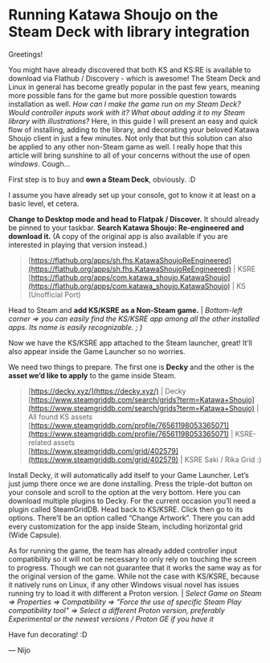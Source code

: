 # Running Katawa Shoujo on the Steam Deck with library integration

Greetings!

You might have already discovered that both KS and KS:RE is available to download via Flathub / Discovery - which is awesome! The Steam Deck and Linux in general has become greatly popular in the past few years, meaning more possible fans for the game but more possible question towards installation as well. *How can I make the game run on my Steam Deck? Would controller inputs work with it? What about adding it to my Steam library with illustrations?*
Here, in this guide I will present an easy and quick flow of installing, adding to the library, and decorating your beloved Katawa Shoujo client in just a few minutes. Not only that but this solution can also be applied to any other non-Steam game as well. I really hope that this article will bring sunshine to all of your concerns without the use of open *windows*. Cough...

First step is to buy and __own a Steam Deck__, obviously. :D

I assume you have already set up your console, got to know it at least on a basic level, et cetera.

__Change to Desktop mode and head to Flatpak / Discover.__ It should already be pinned to your taskbar. __Search Katawa Shoujo: Re-engineered and download it.__ (A copy of the original app is also available if you are interested in playing that version instead.)
> [https://flathub.org/apps/sh.fhs.KatawaShoujoReEngineered](https://flathub.org/apps/sh.fhs.KatawaShoujoReEngineered) | KSRE<br>
> [https://flathub.org/apps/com.katawa_shoujo.KatawaShoujo](https://flathub.org/apps/com.katawa_shoujo.KatawaShoujo) | KS (Unofficial Port)<br>

Head to Steam and __add KS/KSRE as a Non-Steam game.__ | *Bottom-left corner => you can easily find the KS/KSRE app among all the other installed apps. Its name is easily recognizable. ; )*

Now we have the KS/KSRE app attached to the Steam launcher, great!
It’ll also appear inside the Game Launcher so no worries.

We need two things to prepare. The first one is __Decky__ and the other is the __asset we’d like to apply__ to the game inside Steam.
> [https://decky.xyz/](https://decky.xyz/) | Decky<br>
> [https://www.steamgriddb.com/search/grids?term=Katawa+Shoujo](https://www.steamgriddb.com/search/grids?term=Katawa+Shoujo) | All found KS assets<br>
> [https://www.steamgriddb.com/profile/76561198053365071](https://www.steamgriddb.com/profile/76561198053365071) | KSRE-related assets<br>
> [https://www.steamgriddb.com/grid/402579](https://www.steamgriddb.com/grid/402579) | KSRE Saki / Rika Grid :)<br>

Install Decky, it will automatically add itself to your Game Launcher. Let’s just jump there once we are done installing. Press the triple-dot button on your console and scroll to the option at the very bottom. Here you can download multiple plugins to Decky. For the current occasion you’ll need a plugin called SteamGridDB. Head back to KS/KSRE. Click then go to its options. There’ll be an option called “Change Artwork”. There you can add every customization for the app inside Steam, including horizontal grid (Wide Capsule).

As for running the game, the team has already added controller input compatibility so it will not be necessary to only rely on touching the screen to progress. Though we can not guarantee that it works the same way as for the original version of the game.
While not the case with KS/KSRE, because it natively runs on Linux, if any other Windows visual novel has issues running try to load it with different a Proton version. | *Select Game on Steam => Properties => Compatibility => "Force the use of specific Steam Play compatibility tool" => Select a different Proton version, preferably Experimental or the newest versions / Proton GE if you have it*

Have fun decorating! :D

— Nijo
